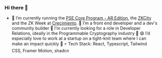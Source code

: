 ### Hi there 👋
- 🔭 I’m currently running the [PSE Core Program - AR Edition]([url](https://pse-team.notion.site/PSE-Core-Program-2024-64ae61c3d7e74bf4bf9c15914ef22460)), the [ZKCity]([url](https://www.zkcity.xyz/)) and the ZK Week at [Crecimiento]([url](https://docs.google.com/presentation/d/e/2PACX-1vR2FAnqTfO8tz8dj5Sc3p4akxJDUZOqjPt_KHRGw0SaLzrj_eyeIEbv61KRGV9m-tfR6aDdbjYLC9kv/pub?start=false&loop=false&delayms=3000&slide=id.g21ba7f15b38_24_143)).
🌱 I’m a front end developer and a dev's community builder
👯 I’m currently looking for a role in Developer Relations, ideally in the Programmable Cryptography industry 🔐
😄 I’d especially love to work at a startup on a tight-knit team where I can make an impact quickly 🚀
⚡ Tech Stack: React, Typescript, Tailwind CSS, Framer Motion, shadcn
<!--
**lucilapastore/lucilapastore** is a ✨ _special_ ✨ repository because its `README.md` (this file) appears on your GitHub profile.
- 🤔 I’m looking for help with ...
- 💬 Ask me about ...

- 📫 How to reach me: ...
-->
